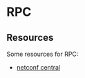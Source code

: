 # RPC

## Resources

Some resources for RPC:

- [netconf central](http://www.netconfcentral.org/rpclist)